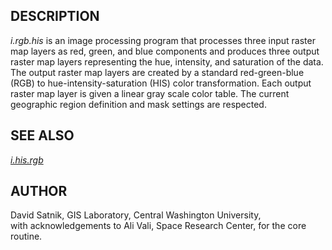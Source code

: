 <h2>DESCRIPTION</h2>

<em>i.rgb.his</em> is an image processing program that
processes three input raster map layers as red, green, and
blue components and produces three output raster map layers
representing the hue, intensity, and saturation of the
data.  The output raster map layers are created by a
standard red-green-blue (RGB) to hue-intensity-saturation
(HIS) color transformation.  Each output raster map layer
is given a linear gray scale color table.  The current
geographic region definition and mask settings are
respected.

<h2>SEE ALSO</h2>

<em><a href="i.his.rgb.html">i.his.rgb</a></em>

<h2>AUTHOR</h2>

David Satnik, GIS Laboratory,
Central Washington University,
<br>
with acknowledgements to Ali Vali, Space Research
Center, for the core routine.

